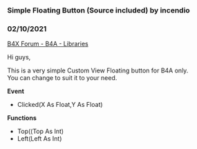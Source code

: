 ### Simple Floating Button (Source included) by incendio
### 02/10/2021
[B4X Forum - B4A - Libraries](https://www.b4x.com/android/forum/threads/127496/)

Hi guys,   
  
This is a very simple Custom View Floating button for B4A only.  
You can change to suit it to your need.  
  
**Event**  

- Clicked(X As Float,Y As Float)

**Functions**  

- Top((Top As Int)
- Left(Left As Int)